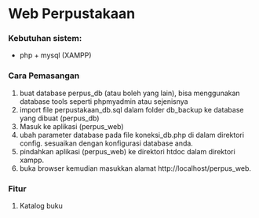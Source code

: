 # Web Perpustakaan

### Kebutuhan sistem:
- php + mysql (XAMPP)

### Cara Pemasangan
1. buat database perpus_db (atau boleh yang lain), bisa menggunakan database tools seperti phpmyadmin atau sejenisnya
2. import file perpustakaan_db.sql dalam folder db_backup ke database yang dibuat (perpus_db)
3. Masuk ke aplikasi (perpus_web)
4. ubah parameter database pada file koneksi_db.php di dalam direktori config. sesuaikan dengan konfigurasi database anda.
5. pindahkan aplikasi (perpus_web) ke direktori htdoc dalam direktori xampp.
6. buka browser kemudian masukkan alamat http://localhost/perpus_web.

### Fitur
1. Katalog buku 

